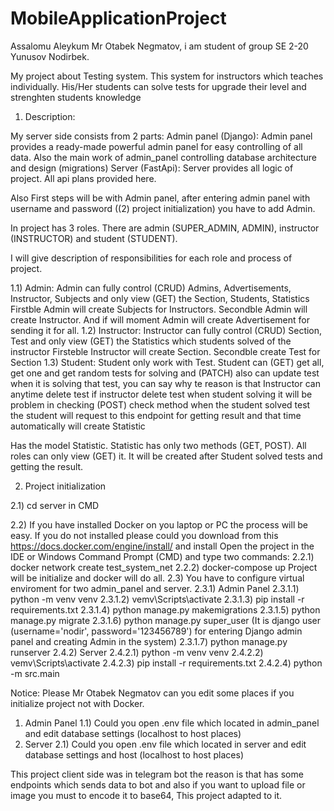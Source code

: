 # MobileApplicationProject

Assalomu Aleykum Mr Otabek Negmatov, i am student of group SE 2-20 Yunusov Nodirbek.

My project about Testing system. This system for instructors which teaches individually. His/Her students can solve tests for upgrade their level and strenghten students knowledge

1) Description:

My server side consists from 2 parts:
Admin panel (Django): Admin panel provides a ready-made powerful admin panel for easy controlling of all data. Also the main work of admin_panel controlling database architecture and design (migrations)
Server (FastApi): Server provides all logic of project. All api plans provided here.

Also First steps will be with Admin panel, after entering admin panel with username and password ((2) project initialization) you have to add Admin.

In project has 3 roles. There are admin (SUPER_ADMIN, ADMIN), instructor (INSTRUCTOR) and student (STUDENT).

I will give description of responsibilities for each role and process of project.

1.1) Admin: Admin can fully control (CRUD) Admins, Advertisements, Instructor, Subjects and only view (GET) the Section, Students, Statistics
Firstble Admin will create Subjects for Instructors. Secondble Admin will create Instructor. And if will moment Admin will create Advertisement for sending it for all.
1.2) Instructor: Instructor can fully control (CRUD) Section, Test and only view (GET) the Statistics which students solved of the instructor
Firsteble Instructor will create Section. Secondble create Test for Section
1.3) Student: Student only work with Test. Student can 
(GET) get all, get one and get random tests for solving and 
(PATCH) also can update test when it is solving that test, you can say why te reason is that Instructor can anytime delete test if instructor delete test when student solving it will be problem in checking
(POST) check method when the student solved test the student will request to this endpoint for getting result and that time automatically will create Statistic

Has the model Statistic. Statistic has only two methods (GET, POST). All roles can only view (GET) it. It will be created after Student solved tests and getting the result.

2) Project initialization

2.1) cd server in CMD

2.2) If you have installed Docker on you laptop or PC the process will be easy.
If you do not installed please could you download from this https://docs.docker.com/engine/install/ and install
Open the project in the IDE or Windows Command Prompt (CMD) and type two commands:
2.2.1) docker network create test_system_net
2.2.2) docker-compose up
Project will be initialize and docker will do all.
2.3) You have to configure virtual enviroment for two admin_panel and server.
2.3.1) Admin Panel
2.3.1.1) python -m venv venv
2.3.1.2) vemv\Scripts\activate
2.3.1.3) pip install -r requirements.txt
2.3.1.4) python manage.py makemigrations
2.3.1.5) python manage.py migrate
2.3.1.6) python manage.py super_user (It is django user (username='nodir', password='123456789') for entering Django admin panel and creating Admin in the system)
2.3.1.7) python manage.py runserver 
2.4.2) Server
2.4.2.1) python -m venv venv
2.4.2.2) vemv\Scripts\activate
2.4.2.3) pip install -r requirements.txt
2.4.2.4) python -m src.main


Notice: Please Mr Otabek Negmatov can you edit some places if you initialize project not with Docker.
1) Admin Panel
1.1) Could you open .env file which located in admin_panel and edit database settings (localhost to host places) 
2) Server
2.1) Could you open .env file which located in server and edit database settings and host (localhost to host places) 

This project client side was in telegram bot the reason is that has some endpoints which sends data to bot and also if you want to upload file or image you must to encode it to base64, This project adapted to it.